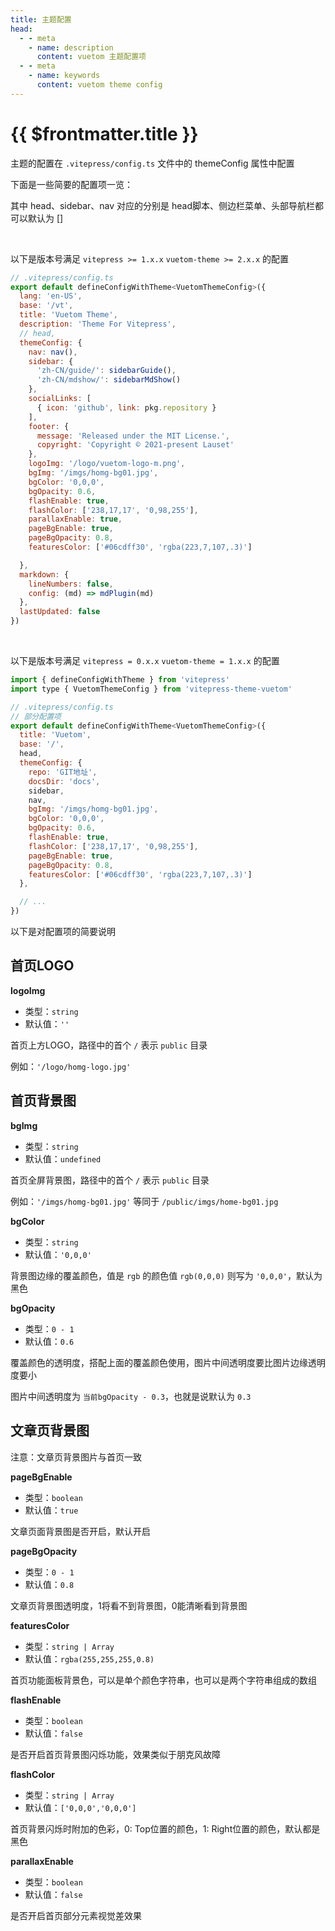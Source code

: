 ```yaml
--- 
title: 主题配置
head:
  - - meta
    - name: description
      content: vuetom 主题配置项
  - - meta
    - name: keywords
      content: vuetom theme config
---
```


# {{ $frontmatter.title }}

主题的配置在 `.vitepress/config.ts` 文件中的 themeConfig 属性中配置

下面是一些简要的配置项一览：

其中 head、sidebar、nav 对应的分别是 head脚本、侧边栏菜单、头部导航栏都可以默认为 []

<br>

以下是版本号满足 `vitepress >= 1.x.x` `vuetom-theme >= 2.x.x` 的配置

```js
// .vitepress/config.ts
export default defineConfigWithTheme<VuetomThemeConfig>({
  lang: 'en-US',
  base: '/vt',
  title: 'Vuetom Theme',
  description: 'Theme For Vitepress',
  // head,
  themeConfig: {
    nav: nav(),
    sidebar: {
      'zh-CN/guide/': sidebarGuide(),
      'zh-CN/mdshow/': sidebarMdShow()
    },
    socialLinks: [
      { icon: 'github', link: pkg.repository }
    ],
    footer: {
      message: 'Released under the MIT License.',
      copyright: 'Copyright © 2021-present Lauset'
    },
    logoImg: '/logo/vuetom-logo-m.png',
    bgImg: '/imgs/homg-bg01.jpg',
    bgColor: '0,0,0',
    bgOpacity: 0.6,
    flashEnable: true,
    flashColor: ['238,17,17', '0,98,255'],
    parallaxEnable: true,
    pageBgEnable: true,
    pageBgOpacity: 0.8,
    featuresColor: ['#06cdff30', 'rgba(223,7,107,.3)']

  },
  markdown: {
    lineNumbers: false,
    config: (md) => mdPlugin(md)
  },
  lastUpdated: false
})
```

<br>

以下是版本号满足 `vitepress = 0.x.x` `vuetom-theme = 1.x.x` 的配置

```js light
import { defineConfigWithTheme } from 'vitepress'
import type { VuetomThemeConfig } from 'vitepress-theme-vuetom'

// .vitepress/config.ts
// 部分配置项
export default defineConfigWithTheme<VuetomThemeConfig>({
  title: 'Vuetom',
  base: '/',
  head,
  themeConfig: {
    repo: 'GIT地址',
    docsDir: 'docs',
    sidebar,
    nav,
    bgImg: '/imgs/homg-bg01.jpg',
    bgColor: '0,0,0',
    bgOpacity: 0.6,
    flashEnable: true,
    flashColor: ['238,17,17', '0,98,255'],
    pageBgEnable: true,
    pageBgOpacity: 0.8,
    featuresColor: ['#06cdff30', 'rgba(223,7,107,.3)']
  },

  // ...
})
```


以下是对配置项的简要说明

## 首页LOGO

**logoImg**

- 类型：`string`
- 默认值：`''`

首页上方LOGO，路径中的首个 `/` 表示 `public` 目录

例如：`'/logo/homg-logo.jpg'` 

## 首页背景图

**bgImg**

- 类型：`string`
- 默认值：`undefined`

首页全屏背景图，路径中的首个 `/` 表示 `public` 目录

例如：`'/imgs/homg-bg01.jpg'` 等同于 `/public/imgs/home-bg01.jpg`

**bgColor**

- 类型：`string`
- 默认值：`'0,0,0'`

背景图边缘的覆盖颜色，值是 `rgb` 的颜色值 `rgb(0,0,0)` 则写为 `'0,0,0'`，默认为黑色

**bgOpacity**

- 类型：`0 - 1`
- 默认值：`0.6`

覆盖颜色的透明度，搭配上面的覆盖颜色使用，图片中间透明度要比图片边缘透明度要小

图片中间透明度为 `当前bgOpacity - 0.3`，也就是说默认为 `0.3`


## 文章页背景图

注意：文章页背景图片与首页一致

**pageBgEnable**

- 类型：`boolean`
- 默认值：`true`

文章页面背景图是否开启，默认开启

**pageBgOpacity**

- 类型：`0 - 1`
- 默认值：`0.8`

文章页背景图透明度，1将看不到背景图，0能清晰看到背景图

**featuresColor**

- 类型：`string | Array`
- 默认值：`rgba(255,255,255,0.8)`

首页功能面板背景色，可以是单个颜色字符串，也可以是两个字符串组成的数组

**flashEnable**

- 类型：`boolean`
- 默认值：`false`
  
是否开启首页背景图闪烁功能，效果类似于朋克风故障

**flashColor**

- 类型：`string | Array`
- 默认值：`['0,0,0','0,0,0']`

首页背景闪烁时附加的色彩，0: Top位置的颜色，1: Right位置的颜色，默认都是黑色

**parallaxEnable**

- 类型：`boolean`
- 默认值：`false`
  
是否开启首页部分元素视觉差效果